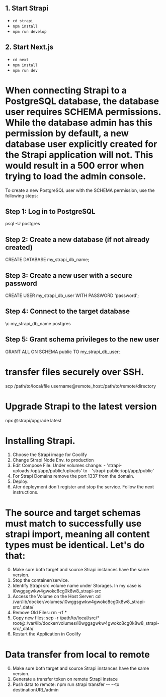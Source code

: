 ## 1. Start Strapi

- `cd strapi`
- `npm install`
- `npm run develop`

## 2. Start Next.js

- `cd next`
- `npm install`
- `npm run dev`







# When connecting Strapi to a PostgreSQL database, the database user requires SCHEMA permissions. While the database admin has this permission by default, a new database user explicitly created for the Strapi application will not. This would result in a 500 error when trying to load the admin console.

To create a new PostgreSQL user with the SCHEMA permission, use the following steps:

## Step 1: Log in to PostgreSQL
psql -U postgres

## Step 2: Create a new database (if not already created)
CREATE DATABASE my_strapi_db_name;

## Step 3: Create a new user with a secure password
CREATE USER my_strapi_db_user WITH PASSWORD 'password';

## Step 4: Connect to the target database
\c my_strapi_db_name postgres

## Step 5: Grant schema privileges to the new user
GRANT ALL ON SCHEMA public TO my_strapi_db_user;




# transfer files securely over SSH.
scp /path/to/local/file username@remote_host:/path/to/remote/directory






# Upgrade Strapi to the latest version
npx @strapi/upgrade latest







# Installing Strapi.

1. Choose the Strapi image for Coolify
2. Change Strapi Node Env. to production
3. Edit Compose File.
Under volumes change: - 'strapi-uploads:/opt/app/public/uploads' to - 'strapi-public:/opt/app/public'
4. For Strapi Domains remove the port 1337 from the domain.
5. Deploy.
6. Afer deployment don't register and stop the service. Follow the next instructions.

# The source and target schemas must match to successfully use strapi import, meaning all content types must be identical. Let's do that:

0. Make sure both target and source Strapi instances have the same version.
1. Stop the container/service.
2. Identify Strapi src volume name under Storages. In my case is i0wggsgwkw4gwokc8cg0k8w8_strapi-src
3. Access the Volume on the Host Server: cd /var/lib/docker/volumes/i0wggsgwkw4gwokc8cg0k8w8_strapi-src/_data/
4. Remove Old Files: rm -rf *
5. Copy new files:
scp -r /path/to/local/src/* root@<your-server-ip>:/var/lib/docker/volumes/i0wggsgwkw4gwokc8cg0k8w8_strapi-src/_data/
6. Restart the Application in Coolify

# Data transfer from local to remote
0. Make sure both target and source Strapi instances have the same version.
1. Generate a transfer token on remote Strapi instace
2. Push data to remote:
npm run strapi transfer -- --to destinationURL/admin
